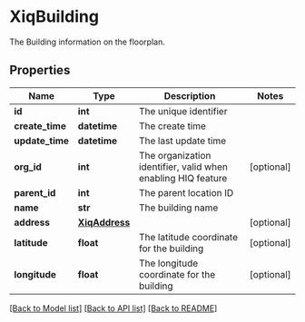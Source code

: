 # XiqBuilding

The Building information on the floorplan.
## Properties
Name | Type | Description | Notes
------------ | ------------- | ------------- | -------------
**id** | **int** | The unique identifier | 
**create_time** | **datetime** | The create time | 
**update_time** | **datetime** | The last update time | 
**org_id** | **int** | The organization identifier, valid when enabling HIQ feature | [optional] 
**parent_id** | **int** | The parent location ID | 
**name** | **str** | The building name | 
**address** | [**XiqAddress**](XiqAddress.md) |  | [optional] 
**latitude** | **float** | The latitude coordinate for the building | [optional] 
**longitude** | **float** | The longitude coordinate for the building | [optional] 

[[Back to Model list]](../README.md#documentation-for-models) [[Back to API list]](../README.md#documentation-for-api-endpoints) [[Back to README]](../README.md)



